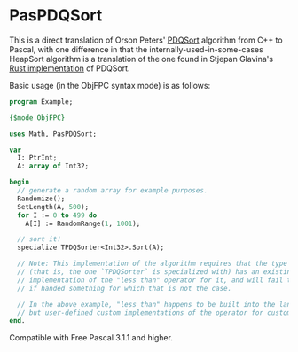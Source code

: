 # PasPDQSort
This is a direct translation of Orson Peters' [PDQSort](https://github.com/orlp/pdqsort) algorithm from C++ to Pascal,
with one difference in that the internally-used-in-some-cases HeapSort algorithm is a translation of the one found in Stjepan Glavina's
[Rust implementation](https://github.com/stjepang/pdqsort) of PDQSort.

Basic usage (in the ObjFPC syntax mode) is as follows:

```Pascal
program Example;

{$mode ObjFPC}

uses Math, PasPDQSort;

var
  I: PtrInt;
  A: array of Int32;

begin
  // generate a random array for example purposes.
  Randomize();
  SetLength(A, 500);
  for I := 0 to 499 do
    A[I] := RandomRange(1, 1001);

  // sort it!
  specialize TPDQSorter<Int32>.Sort(A);

  // Note: This implementation of the algorithm requires that the type being sorted
  // (that is, the one `TPDQSorter` is specialized with) has an existing
  // implementation of the "less than" operator for it, and will fail to compile
  // if handed something for which that is not the case.

  // In the above example, "less than" happens to be built into the language for `Int32`,
  // but user-defined custom implementations of the operator for custom types will also work fine.
end.
```

Compatible with Free Pascal 3.1.1 and higher.
